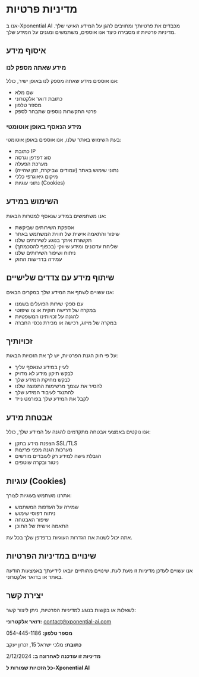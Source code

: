 # מדיניות פרטיות

אנו ב-Xponential AI מכבדים את פרטיותך ומחויבים להגן על המידע האישי שלך. מדיניות פרטיות זו מסבירה כיצד אנו אוספים, משתמשים ומגנים על המידע שלך.

## איסוף מידע

### מידע שאתה מספק לנו

אנו אוספים מידע שאתה מספק לנו באופן ישיר, כולל:
- שם מלא
- כתובת דואר אלקטרוני
- מספר טלפון
- פרטי התקשרות נוספים שתבחר לספק

### מידע הנאסף באופן אוטומטי

בעת השימוש באתר שלנו, אנו אוספים באופן אוטומטי:
- כתובת IP
- סוג דפדפן וגרסה
- מערכת הפעלה
- נתוני שימוש באתר (עמודים שביקרת, זמן שהייה)
- מיקום גיאוגרפי כללי
- נתוני עוגיות (Cookies)

## השימוש במידע

אנו משתמשים במידע שנאסף למטרות הבאות:
- אספקת השירותים שביקשת
- שיפור והתאמה אישית של חווית המשתמש באתר
- תקשורת איתך בנוגע לשירותים שלנו
- שליחת עדכונים ומידע שיווקי (בכפוף להסכמתך)
- ניתוח ושיפור השירותים שלנו
- עמידה בדרישות החוק

## שיתוף מידע עם צדדים שלישיים

אנו עשויים לשתף את המידע שלך במקרים הבאים:
- עם ספקי שירות הפועלים בשמנו
- במקרה של דרישה חוקית או צו שיפוטי
- להגנה על זכויותינו המשפטיות
- במקרה של מיזוג, רכישה או מכירת נכסי החברה

## זכויותיך

על פי חוק הגנת הפרטיות, יש לך את הזכויות הבאות:
- לעיין במידע שנאסף עליך
- לבקש תיקון מידע לא מדויק
- לבקש מחיקת המידע שלך
- להסיר את עצמך מרשימות התפוצה שלנו
- להתנגד לעיבוד המידע שלך
- לקבל את המידע שלך בפורמט נייד

## אבטחת מידע

אנו נוקטים באמצעי אבטחה מתקדמים להגנה על המידע שלך, כולל:
- הצפנת מידע בתקן SSL/TLS
- מערכות הגנה מפני פריצות
- הגבלת גישה למידע רק לעובדים מורשים
- ניטור ובקרה שוטפים

## עוגיות (Cookies)

אתרנו משתמש בעוגיות לצורך:
- שמירה על העדפות המשתמש
- ניתוח דפוסי שימוש
- שיפור האבטחה
- התאמה אישית של התוכן

אתה יכול לשנות את הגדרות העוגיות בדפדפן שלך בכל עת.

## שינויים במדיניות הפרטיות

אנו עשויים לעדכן מדיניות זו מעת לעת. שינויים מהותיים יובאו לידיעתך באמצעות הודעה באתר או בדואר אלקטרוני.

## יצירת קשר

לשאלות או בקשות בנוגע למדיניות הפרטיות, ניתן ליצור קשר:

**דואר אלקטרוני:** contact@xponential-ai.com

**מספר טלפון:** 054-445-1186

**כתובת:** מלכי ישראל 15, זכרון יעקב

**מדיניות זו עודכנה לאחרונה ב:** 2/12/2024

**כל הזכויות שמורות ל-Xponential AI**